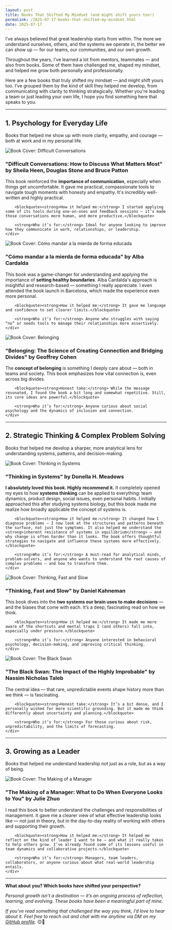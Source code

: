 ```yaml
---
layout: post
title: Books That Shifted My Mindset (and might shift yours too!)
permalink: /2025-07-17-books-that-shifted-my-mindset.html
date: 2025-07-17
---
```


I’ve always believed that great leadership starts from within. The more we understand ourselves, others, and the systems we operate in, the better we can show up — for our teams, our communities, and our own growth.

Throughout the years, I’ve learned a lot from mentors, teammates — and also from books. Some of them have challenged me, shaped my mindset, and helped me grow both personally and professionally.

Here are a few books that truly shifted my mindset — and might shift yours too. I’ve grouped them by the kind of skill they helped me develop, from communicating with clarity to thinking strategically. Whether you're leading a team or just leading your own life, I hope you find something here that speaks to you.

---

## **1. Psychology for Everyday Life**

Books that helped me show up with more clarity, empathy, and courage — both at work and in my personal life.

<div class="book-entry">
    <img src="/assets/images/difficult-conversations-how-to-discuss-what-matters-most.jpg" alt="Book Cover: Difficult Conversations">
    <div class="content">
        <h3><strong>"Difficult Conversations: How to Discuss What Matters Most" by Sheila Heen, Douglas Stone and Bruce Patton</strong></h3>
        This book reinforced the <strong>importance of communication</strong>, especially when things get uncomfortable. It gave me practical, compassionate tools to navigate tough moments with honesty and empathy. It's incredibly well-written and highly practical.

        <blockquote><strong>How it helped me:</strong> I started applying some of its tools during one-on-ones and feedback sessions — it’s made those conversations more human, and more productive.</blockquote>

        <strong>Who it’s for:</strong> Ideal for anyone looking to improve how they communicate in work, relationships, or leadership.
    </div>
</div>

<div class="book-entry">
    <img src="/assets/images/como-mandar-a-la-mierda-de-forma-educada.jpg" alt="Book Cover: Cómo mandar a la mierda de forma educada">
    <div class="content">
        <h3><strong>"Cómo mandar a la mierda de forma educada" by Alba Cardalda</strong></h3>
        This book was a game-changer for understanding and applying the importance of <strong>setting healthy boundaries</strong>. Alba Cardalda's approach is insightful and research-based — something I really appreciate. I even attended the book launch in Barcelona, which made the experience even more personal.

        <blockquote><strong>How it helped me:</strong> It gave me language and confidence to set clearer limits.</blockquote>

        <strong>Who it’s for:</strong> Anyone who struggles with saying “no” or needs tools to manage their relationships more assertively.
    </div>
</div>

<div class="book-entry">
    <img src="/assets/images/belonging-the-science-of-creating-connection-and-bridging-divides.jpg" alt="Book Cover: Belonging">
    <div class="content">
        <h3><strong>"Belonging: The Science of Creating Connection and Bridging Divides" by Geoffrey Cohen</strong></h3>
        The <strong>concept of belonging</strong> is something I deeply care about — both in teams and society. This book emphasizes how vital connection is, even across big divides.

        <blockquote><strong>Honest take:</strong> While the message resonated, I found the book a bit long and somewhat repetitive. Still, its core ideas are powerful.</blockquote>

        <strong>Who it’s for:</strong> Anyone curious about social psychology and the dynamics of inclusion and connection.
    </div>
</div>

---

## **2. Strategic Thinking & Complex Problem Solving**

Books that helped me develop a sharper, more analytical lens for understanding systems, patterns, and decision-making.

<div class="book-entry">
    <img src="/assets/images/thinking-in-systems.jpg" alt="Book Cover: Thinking in Systems">
    <div class="content">
        <h3><strong>"Thinking in Systems" by Donella H. Meadows</strong></h3>
        <strong>I absolutely loved this book. Highly recommend it.</strong> It completely opened my eyes to how <strong>systems thinking</strong> can be applied to everything: team dynamics, product design, social issues, even personal habits. I initially approached this after studying systems biology, but this book made me realize how broadly applicable the concept of systems is.

        <blockquote><strong>How it helped me:</strong> It changed how I diagnose problems — I now look at the structures and patterns beneath the surface, not just the symptoms. It also helped me understand the <strong>inherent resistance of systems in equilibrium</strong> — and why change is often harder than it looks. The book offers thoughtful strategies to navigate and influence these systems more effectively.</blockquote>

        <strong>Who it’s for:</strong> A must-read for analytical minds, problem-solvers, and anyone who wants to understand the root causes of complex problems — and how to transform them.
    </div>
</div>

<div class="book-entry">
    <img src="/assets/images/thinking-fast-and-slow.jpg" alt="Book Cover: Thinking, Fast and Slow">
    <div class="content">
        <h3><strong>"Thinking, Fast and Slow" by Daniel Kahneman</strong></h3>
        This book dives into the <strong>two systems our brain uses to make decisions</strong> — and the biases that come with each. It’s a deep, fascinating read on how we think.

        <blockquote><strong>How it helped me:</strong> It made me more aware of the shortcuts and mental traps I (and others) fall into, especially under pressure.</blockquote>

        <strong>Who it’s for:</strong> Anyone interested in behavioral psychology, decision-making, and improving critical thinking.
    </div>
</div>

<div class="book-entry">
    <img src="/assets/images/the-black-swan.jpg" alt="Book Cover: The Black Swan">
    <div class="content">
        <h3><strong>"The Black Swan: The Impact of the Highly Improbable" by Nassim Nicholas Taleb</strong></h3>
        The central idea — that rare, unpredictable events shape history more than we think — is fascinating.

        <blockquote><strong>Honest take:</strong> It’s a bit dense, and I personally wished for more scientific grounding. But it made me think differently about uncertainty and planning.</blockquote>

        <strong>Who it’s for:</strong> For those curious about risk, unpredictability, and the limits of forecasting.
    </div>
</div>

---

## **3. Growing as a Leader**

Books that helped me understand leadership not just as a role, but as a way of being.

<div class="book-entry">
    <img src="/assets/images/the-making-of-a-manager.jpg" alt="Book Cover: The Making of a Manager">
    <div class="content">
        <h3><strong>"The Making of a Manager: What to Do When Everyone Looks to You" by Julie Zhuo</strong></h3>
        I read this book to better understand the challenges and responsibilities of management. It gave me a clearer view of what effective leadership looks like — not just in theory, but in the day-to-day reality of working with others and supporting their growth.

        <blockquote><strong>How it helped me:</strong> It helped me reflect on the kind of leader I want to be — and what it really takes to help others grow. I’ve already found some of its lessons useful in team dynamics and collaborative projects.</blockquote>

        <strong>Who it’s for:</strong> Managers, team leaders, collaborators, or anyone curious about what real-world leadership entails.
    </div>
</div>

---

**What about you? Which books have shifted your perspective?**

*Personal growth isn’t a destination — it’s an ongoing process of reflection, learning, and evolving. These books have been a meaningful part of mine.*

*If you’ve read something that challenged the way you think, I’d love to hear about it. Feel free to reach out and chat with me anytime via DM on my [GitHub profile](https://github.com/Ubikitina).* 😊💬